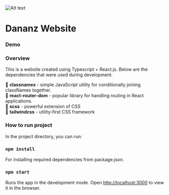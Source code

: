 ![Alt text](https://i.ibb.co/mGBvhjd/logo.png)

# Dananz Website

### Demo

### Overview

This is a website created using Typescript + React.js. Below are the dependencies that were used during development․

🔵 **classnames** - simple JavaScript utility for conditionally joining classNames together. <br />
🔵 **react-router-dom** - popular library for handling routing in React applications. <br />
🔵 **scss** - powerful extension of CSS <br />
🔵 **tailwindcss** - utility-first CSS framework <br />

### How to run project

In the project directory, you can run:

### `npm install`

For installing required dependencies from package.json.

### `npm start`

Runs the app in the development mode.
Open [http://localhost:3000](http://localhost:3000) to view it in the browser.
